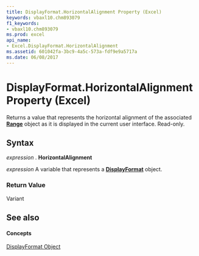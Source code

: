 ```yaml
---
title: DisplayFormat.HorizontalAlignment Property (Excel)
keywords: vbaxl10.chm893079
f1_keywords:
- vbaxl10.chm893079
ms.prod: excel
api_name:
- Excel.DisplayFormat.HorizontalAlignment
ms.assetid: 601042fa-3bc9-4a5c-573a-fdf9e9a5717a
ms.date: 06/08/2017
---
```



# DisplayFormat.HorizontalAlignment Property (Excel)

Returns a value that represents the horizontal alignment of the associated  **[Range](Excel.Range(objec).md)** object as it is displayed in the current user interface. Read-only.


## Syntax

 _expression_ . **HorizontalAlignment**

 _expression_ A variable that represents a **[DisplayFormat](Excel.DisplayFormat.md)** object.


### Return Value

Variant


## See also


#### Concepts


[DisplayFormat Object](Excel.DisplayFormat.md)

